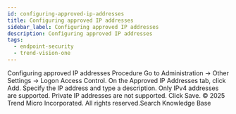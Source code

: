 ```yaml
---
id: configuring-approved-ip-addresses
title: Configuring approved IP addresses
sidebar_label: Configuring approved IP addresses
description: Configuring approved IP addresses
tags:
  - endpoint-security
  - trend-vision-one
---
```


 Configuring approved IP addresses Procedure Go to Administration → Other Settings → Logon Access Control. On the Approved IP Addresses tab, click Add. Specify the IP address and type a description. Only IPv4 addresses are supported. Private IP addresses are not supported. Click Save. © 2025 Trend Micro Incorporated. All rights reserved.Search Knowledge Base